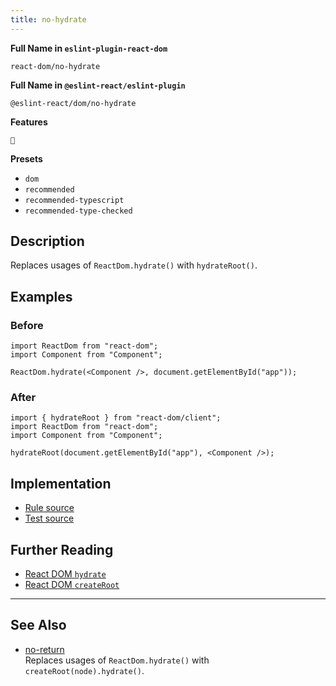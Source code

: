 ```yaml
---
title: no-hydrate
---
```


**Full Name in `eslint-plugin-react-dom`**

```plain copy
react-dom/no-hydrate
```

**Full Name in `@eslint-react/eslint-plugin`**

```plain copy
@eslint-react/dom/no-hydrate
```

**Features**

`🔄`

**Presets**

- `dom`
- `recommended`
- `recommended-typescript`
- `recommended-type-checked`

## Description

Replaces usages of `ReactDom.hydrate()` with `hydrateRoot()`.

## Examples

### Before

```tsx
import ReactDom from "react-dom";
import Component from "Component";

ReactDom.hydrate(<Component />, document.getElementById("app"));
```

### After

```tsx
import { hydrateRoot } from "react-dom/client";
import ReactDom from "react-dom";
import Component from "Component";

hydrateRoot(document.getElementById("app"), <Component />);
```

## Implementation

- [Rule source](https://github.com/Rel1cx/eslint-react/tree/main/packages/plugins/eslint-plugin-react-dom/src/rules/no-hydrate.ts)
- [Test source](https://github.com/Rel1cx/eslint-react/tree/main/packages/plugins/eslint-plugin-react-dom/src/rules/no-hydrate.spec.ts)

## Further Reading

- [React DOM `hydrate`](https://18.react.dev/reference/react-dom/hydrate)
- [React DOM `createRoot`](https://react.dev/reference/react-dom/client/hydrateRoot)

---

## See Also

- [no-return](./dom-no-hydrate)\
  Replaces usages of `ReactDom.hydrate()` with `createRoot(node).hydrate()`.

